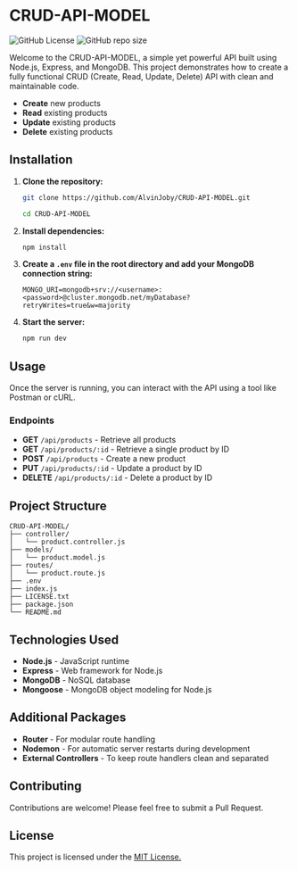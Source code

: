 # CRUD-API-MODEL
![GitHub License](https://img.shields.io/github/license/AlvinJoby/CRUD-API-MODEL)
![GitHub repo size](https://img.shields.io/github/repo-size/AlvinJoby/CRUD-API-MODEL)

Welcome to the CRUD-API-MODEL, a simple yet powerful API built using Node.js, Express, and MongoDB. This project demonstrates how to create a fully functional CRUD (Create, Read, Update, Delete) API with clean and maintainable code.

- **Create** new products
- **Read** existing products
- **Update** existing products
- **Delete** existing products

## Installation

1. **Clone the repository:**
   ```bash
   git clone https://github.com/AlvinJoby/CRUD-API-MODEL.git
   ```
   ```bash
   cd CRUD-API-MODEL
   ```

2. **Install dependencies:**
   ```bash
   npm install
   ```

3. **Create a `.env` file in the root directory and add your MongoDB connection string:**
   ```env
   MONGO_URI=mongodb+srv://<username>:<password>@cluster.mongodb.net/myDatabase?retryWrites=true&w=majority
   ```

4. **Start the server:**
   ```bash
   npm run dev
   ```

## Usage

Once the server is running, you can interact with the API using a tool like Postman or cURL.

### Endpoints

- **GET** `/api/products` - Retrieve all products
- **GET** `/api/products/:id` - Retrieve a single product by ID
- **POST** `/api/products` - Create a new product
- **PUT** `/api/products/:id` - Update a product by ID
- **DELETE** `/api/products/:id` - Delete a product by ID

## Project Structure

```plaintext
CRUD-API-MODEL/
├── controller/
│   └── product.controller.js
├── models/
│   └── product.model.js
├── routes/
│   └── product.route.js
├── .env
├── index.js
├── LICENSE.txt
├── package.json
└── README.md
```

## Technologies Used

- **Node.js** - JavaScript runtime
- **Express** - Web framework for Node.js
- **MongoDB** - NoSQL database
- **Mongoose** - MongoDB object modeling for Node.js

## Additional Packages

- **Router** - For modular route handling
- **Nodemon** - For automatic server restarts during development
- **External Controllers** - To keep route handlers clean and separated

## Contributing

Contributions are welcome! Please feel free to submit a Pull Request.

## License

This project is licensed under the [MIT License.](LICENSE.txt)
